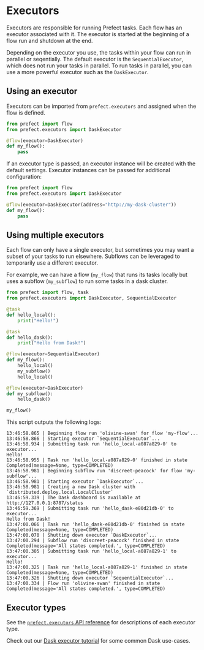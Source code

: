 # Executors

Executors are responsible for running Prefect tasks. Each flow has an executor associated with it. The executor is started at the beginning of a flow run and shutdown at the end.

Depending on the executor you use, the tasks within your flow can run in parallel or seqentially. The default executor is the `SequentialExecutor`, which does not run your tasks in parallel. To run tasks in parallel, you can use a more powerful executor such as the `DaskExecutor`.

## Using an executor

Executors can be imported from `prefect.executors` and assigned when the flow is defined.

```python
from prefect import flow
from prefect.executors import DaskExecutor

@flow(executor=DaskExecutor)
def my_flow():
    pass
```

If an executor type is passed, an executor instance will be created with the default settings. Executor instances can be passed for additional configuration:


```python
from prefect import flow
from prefect.executors import DaskExecutor

@flow(executor=DaskExecutor(address="http://my-dask-cluster"))
def my_flow():
    pass
```

## Using multiple executors

Each flow can only have a single executor, but sometimes you may want a subset of your tasks to run elsewhere. Subflows can be leveraged to temporarily use a different executor.

For example, we can have a flow (`my_flow`) that runs its tasks locally but uses a subflow (`my_subflow`) to run some tasks in a dask cluster.

```python
from prefect import flow, task
from prefect.executors import DaskExecutor, SequentialExecutor

@task
def hello_local():
    print("Hello!")

@task
def hello_dask():
    print("Hello from Dask!")

@flow(executor=SequentialExecutor)
def my_flow():
    hello_local()
    my_subflow()
    hello_local()

@flow(executor=DaskExecutor)
def my_subflow():
    hello_dask()

my_flow()
```

This script outputs the following logs:

```
13:46:58.865 | Beginning flow run 'olivine-swan' for flow 'my-flow'...
13:46:58.866 | Starting executor `SequentialExecutor`...
13:46:58.934 | Submitting task run 'hello_local-a087a829-0' to executor...
Hello!
13:46:58.955 | Task run 'hello_local-a087a829-0' finished in state Completed(message=None, type=COMPLETED)
13:46:58.981 | Beginning subflow run 'discreet-peacock' for flow 'my-subflow'...
13:46:58.981 | Starting executor `DaskExecutor`...
13:46:58.981 | Creating a new Dask cluster with `distributed.deploy.local.LocalCluster`
13:46:59.339 | The Dask dashboard is available at http://127.0.0.1:8787/status
13:46:59.369 | Submitting task run 'hello_dask-e80d21db-0' to executor...
Hello from Dask!
13:47:00.066 | Task run 'hello_dask-e80d21db-0' finished in state Completed(message=None, type=COMPLETED)
13:47:00.070 | Shutting down executor `DaskExecutor`...
13:47:00.294 | Subflow run 'discreet-peacock' finished in state Completed(message='All states completed.', type=COMPLETED)
13:47:00.305 | Submitting task run 'hello_local-a087a829-1' to executor...
Hello!
13:47:00.325 | Task run 'hello_local-a087a829-1' finished in state Completed(message=None, type=COMPLETED)
13:47:00.326 | Shutting down executor `SequentialExecutor`...
13:47:00.334 | Flow run 'olivine-swan' finished in state Completed(message='All states completed.', type=COMPLETED)
```

## Executor types

See the [`prefect.executors` API reference](/api-ref/prefect/executors/) for descriptions of each executor type.

Check out our [Dask executor tutorial](/tutorials/dask-executor/) for some common Dask use-cases.

